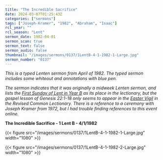 ```yaml
---
title: "The Incredible Sacrifice"
date: 2024-03-07T01:25:43Z
categories: ["sermons"]
tags: ["Joseph-Kramer", "1982", "Abraham", "Isaac"]
rcl_year: ""
rcl_season: "Lent"
sermon_date: 1982-04-01
sermon_scan: true
sermon_text: false
sermon_audio: false
thumbnail: "/images/sermons/0137/1LentB-4-1-1982-1-Large.jpg"
sermon_number: "0137"
---
```


_This is a typed Lenten sermon from April of 1982. The typed sermon includes some whiteout and annotations with blue pen._

<!--more-->

_The sermon indicates that it was originally a midweek Lenten sermon, and lists the [First Sunday of Lent in Year B](https://lectionary.library.vanderbilt.edu/texts/?y=382&z=l&d=25) as its place in the lectionary, but the gospel lesson of Genesis 22:1-18 only seems to appear in the [Easter Vigil](https://lectionary.library.vanderbilt.edu/texts/?y=382&z=s&d=41) in the Revised Common Lectionary. There is a reference to a ceremony with Joseph Kramer from 1972, but I had trouble finding references to this event online._

**The Incredible Sacrifice - 1 Lent B - 4/1/1982**

{{< figure src="/images/sermons/0137/1LentB-4-1-1982-1-Large.jpg" width="1080" >}}

{{< figure src="/images/sermons/0137/1LentB-4-1-1982-2-Large.jpg" width="1080" >}}